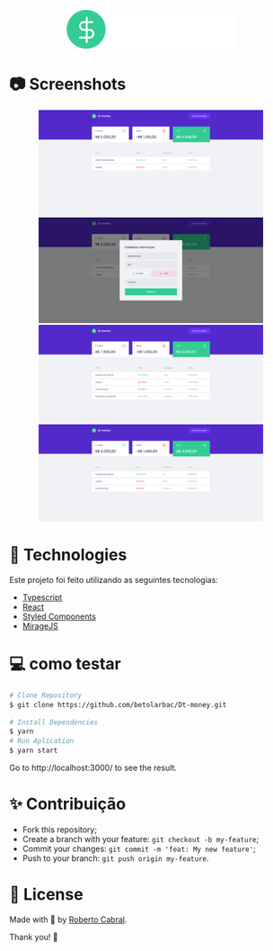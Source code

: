 <p align="center">
   <img src="./src/assets/logo1.svg" alt="Move It" width="300"/>
</p>



# :camera: Screenshots
<div align="center">
   <img src="./src/assets/screen1.png" width="400px">
   <img src="./src/assets/screen2.png" width="400px">
   <img src="./src/assets/screen3.png" width="400px">
   <img src="./src/assets/screen4.png" width="400px">
</div>


# :rocket: Technologies
Este projeto foi feito utilizando as seguintes tecnologias:

* [Typescript](https://www.typescriptlang.org/)      
* [React](https://reactjs.org/)      
* [Styled Components](https://styled-components.com/)
* [MirageJS](https://miragejs.com/)

# :computer: como testar

```bash
# Clone Repository
$ git clone https://github.com/betolarbac/Dt-money.git
```

```bash
# Install Dependencies
$ yarn
# Run Aplication
$ yarn start
```
Go to http://localhost:3000/ to see the result.



# :sparkles: Contribuição

- Fork this repository;
- Create a branch with your feature: `git checkout -b my-feature`;
- Commit your changes: `git commit -m 'feat: My new feature'`;
- Push to your branch: `git push origin my-feature`.

# :page_facing_up: License


Made with 💖 by [Roberto Cabral](https://www.linkedin.com/in/roberto-larbac/). 

Thank you! 🌠

